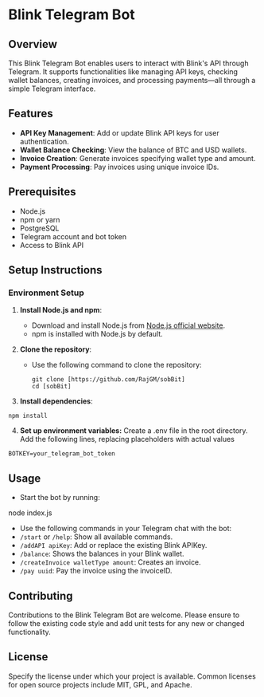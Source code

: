 # Blink Telegram Bot

## Overview
This Blink Telegram Bot enables users to interact with Blink's API through Telegram. It supports functionalities like managing API keys, checking wallet balances, creating invoices, and processing payments—all through a simple Telegram interface.

## Features
- **API Key Management**: Add or update Blink API keys for user authentication.
- **Wallet Balance Checking**: View the balance of BTC and USD wallets.
- **Invoice Creation**: Generate invoices specifying wallet type and amount.
- **Payment Processing**: Pay invoices using unique invoice IDs.

## Prerequisites
- Node.js
- npm or yarn
- PostgreSQL
- Telegram account and bot token
- Access to Blink API

## Setup Instructions

### Environment Setup
1. **Install Node.js and npm**:
   - Download and install Node.js from [Node.js official website](https://nodejs.org/).
   - npm is installed with Node.js by default.
2. **Clone the repository**:
   - Use the following command to clone the repository:
     ```
     git clone [https://github.com/RajGM/sobBit]
     cd [sobBit]
     ```

3. **Install dependencies**:
```
npm install
```

4. **Set up environment variables:**
Create a .env file in the root directory.
Add the following lines, replacing placeholders with actual values
```
BOTKEY=your_telegram_bot_token
```

## Usage
- Start the bot by running:

node index.js


- Use the following commands in your Telegram chat with the bot:
- `/start` or `/help`: Show all available commands.
- `/addAPI apiKey`: Add or replace the existing Blink APIKey.
- `/balance`: Shows the balances in your Blink wallet.
- `/createInvoice walletType amount`: Creates an invoice.
- `/pay uuid`: Pay the invoice using the invoiceID.

## Contributing
Contributions to the Blink Telegram Bot are welcome. Please ensure to follow the existing code style and add unit tests for any new or changed functionality.

## License
Specify the license under which your project is available. Common licenses for open source projects include MIT, GPL, and Apache.
